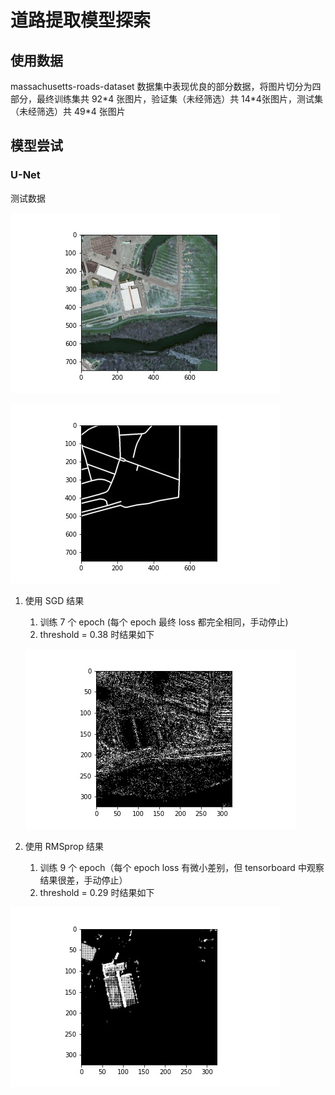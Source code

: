 # 道路提取模型探索

## 使用数据

massachusetts-roads-dataset 数据集中表现优良的部分数据，将图片切分为四部分，最终训练集共 92\*4 张图片，验证集（未经筛选）共 14\*4张图片，测试集（未经筛选）共 49\*4 张图片



## 模型尝试

### U-Net

测试数据

![](/predict_result/unet_img.jpg)

![](/predict_result/unet_lbl.jpg)

1. 使用 SGD 结果

   1. 训练 7 个 epoch (每个 epoch 最终 loss 都完全相同，手动停止)
   2. threshold = 0.38 时结果如下

   ![](/predict_result/unet_sgd_038.jpg)

2. 使用 RMSprop 结果

   1. 训练 9 个 epoch（每个 epoch loss 有微小差别，但 tensorboard 中观察结果很差，手动停止）
   2. threshold = 0.29 时结果如下

![](/predict_result/unet_rms_029.jpg)